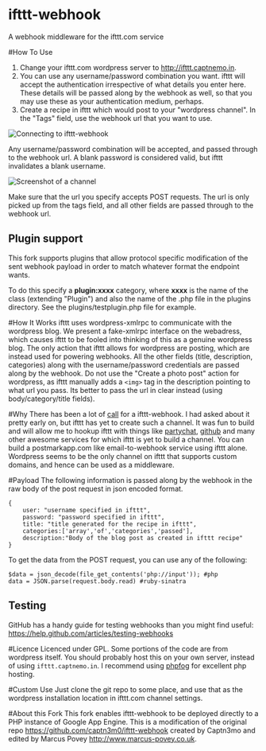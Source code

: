 ifttt-webhook
=============

A webhook middleware for the ifttt.com service

#How To Use
1. Change your ifttt.com wordpress server to <http://ifttt.captnemo.in>.
2. You can use any username/password combination you want. ifttt will accept the authentication irrespective of what details you enter here. These details will be passed along by the webhook as well, so that you may use these as your authentication medium, perhaps.
3. Create a recipe in ifttt which would post to your "wordpress channel". In the "Tags" field, use the webhook url that you want to use.

![Connecting to ifttt-webhook](http://i.imgur.com/RA0Jb.png "You can type in any username/password you want")

Any username/password combination will be accepted, and passed through to the webhook url. A blank password is considered valid, but ifttt invalidates a blank username.

![Screenshot of a channel](http://i.imgur.com/5FaU1.png "Sample Channel for use as a webhook")

Make sure that the url you specify accepts POST requests. The url is only picked up from the tags field, and all other fields are passed through to the webhook url.

Plugin support
--------------

This fork supports plugins that allow protocol specific modification of the sent webhook payload in order to match whatever format the endpoint wants.

To do this specify a **plugin:xxxx** category, where **xxxx** is the name of the class (extending "Plugin") and also the name of the .php file in the plugins directory. See the plugins/testplugin.php file for example.

#How It Works
ifttt uses wordpress-xmlrpc to communicate with the wordpress blog. We present a fake-xmlrpc interface on the webadress, which causes ifttt to be fooled into thinking of this as a genuine wordpress blog. The only action that ifttt allows for wordpress are posting, which are instead used for powering webhooks. All the other fields (title, description, categories) along with the username/password credentials are passed along by the webhook. Do not use the "Create a photo post" action for wordpress, as ifttt manually adds a `<img>` tag in the description pointing to what url you pass. Its better to pass the url in clear instead (using body/category/title fields).

#Why
There has been a lot of [call](http://blog.jazzychad.net/2012/08/05/ifttt-needs-webhooks-stat.html) for a ifttt-webhook. I had asked about it pretty early on, but ifttt has yet to create such a channel. It was fun to build and will allow me to hookup ifttt with things like [partychat][pc], [github](gh) and many other awesome services for which ifttt is yet to build a channel. You can build a postmarkapp.com like email-to-webhook service using ifttt alone. Wordpress seems to be the only channel on ifttt that supports custom domains, and hence can be used as a middleware.

#Payload
The following information is passed along by the webhook in the raw body of the post request in json encoded format.

    {
    	user: "username specified in ifttt",
    	password: "password specified in ifttt",
    	title: "title generated for the recipe in ifttt",
    	categories:['array','of','categories','passed'],
    	description:"Body of the blog post as created in ifttt recipe"
    }

To get the data from the POST request, you can use any of the following:

    $data = json_decode(file_get_contents('php://input')); #php
    data = JSON.parse(request.body.read) #ruby-sinatra

Testing
-------
GitHub has a handy guide for testing webhooks than you might find useful: https://help.github.com/articles/testing-webhooks

#Licence
Licenced under GPL. Some portions of the code are from wordpress itself. You should probably host this on your own server, instead of using `ifttt.captnemo.in`. I recommend using [phpfog](https://phpfog.com/?a_aid=64682331 "My Affiliate Link") for excellent php hosting.

#Custom Use
Just clone the git repo to some place, and use that as the wordpress installation location in ifttt.com channel settings.

[pc]: http://partychat-hooks.appspot.com/ "Partychat Hooks"
[gh]: https://help.github.com/articles/post-receive-hooks/ "Github Post receive hooks"

#About this Fork
This fork enables ifttt-webhook to be deployed directly to a PHP instance of Google App Engine. This is a modification of the original repo <https://github.com/captn3m0/ifttt-webhook> created by Captn3mo and edited by Marcus Povey <http://www.marcus-povey.co.uk>.
